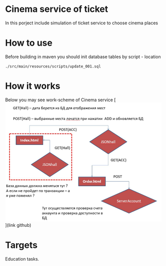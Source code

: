 # Cinema service of ticket

In this porject include simulation of ticket service to choose cinema places

# How to use
Before building in maven you should init database tables by script - location
```
./src/main/resources/scripts/update_001.sql
```
# How it works
Below you may see work-scheme of Cinema service
[![ALT-ТЕКСТ ИЗОБРАЖЕНИЯ](https://github.com/Rustymattok/java-a-to-z/blob/master/Cinema/work-schem.JPG)](link github)
# Targets

Education tasks.
